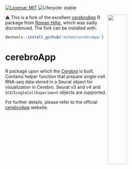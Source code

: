 [![License: MIT](https://img.shields.io/badge/License-MIT-yellow.svg)](https://opensource.org/licenses/MIT)
![Lifecycle: stable](https://lifecycle.r-lib.org/articles/figures/lifecycle-stable.svg)

<img align="right" width="35%" height="auto" src="vignettes/logo_Cerebro.png">

:warning: This is a fork of the excellent [cerebroApp](https://github.com/romanhaa/cerebroApp) R package from [Roman Hillje](https://github.com/romanhaa), which was sadly discontinued.
The fork can be installed with:

```r
devtools::install_github('mihem/cerebroApp')
```

# cerebroApp

R package upon which the [Cerebro](https://github.com/romanhaa/Cerebro) is built.
Contains helper function that prepare single-cell RNA-seq data stored in a Seurat object for visualization in Cerebro.
Seurat v3 and v4 and `SCE`/`SingleCellExperiment` objects are supported.


For further details, please refer to the official [cerebroApp](https://romanhaa.github.io/cerebroApp/) website.
